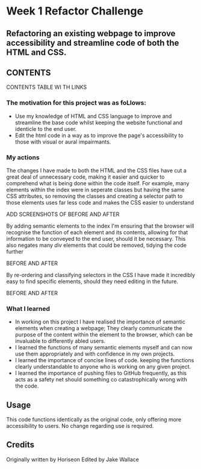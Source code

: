 # Week 1 Refactor Challenge

## Refactoring an existing webpage to improve accessibility and streamline code of both the HTML and CSS.

## CONTENTS 
CONTENTS TABLE WI TH LINKS

### The motivation for this project was as foLlows:
- Use my knowledge of HTML and CSS language to improve and streamline the base code whilst keeping the website functional and identicle to the end user.
- Edit the html code in a way as to improve the page's accessibility to those with visual or aural impairmants.

### My actions
The changes I have made to both the HTML and the CSS files have cut a great deal of unnecessary code, making it easier and quicker to comprehend what is being done within the code itself.
For example, many elements within the index were in seperate classes but having the same CSS attributes, so removing the classes and creating a selector path to those elements uses far less code and makes the CSS easier to understand 

ADD SCREENSHOTS OF BEFORE AND AFTER

By adding semantic elements to the index I'm ensuring that the browser will recognise the function of each element and its contents, allowing for that information to be conveyed to the end user, should it be necessary.
This also negates many *div* elements that could be removed, tidying the code further

BEFORE AND AFTER

By re-ordering and classifying selectors in the CSS I have made it incredibly easy to find specific elements, should they need editing in the future.

BEFORE AND AFTER

### What I learned
- In working on this project I have realised the importance of semantic elements when creating a webpage; They clearly communicate the purpose of the content within the element to the browser, which can be invaluable to differently abled users.
- I learned the functions of many semantic elements myself and can now use them appropriately and with confidence in my own projects.
- I learned the importance of concise lines of code. keeping the functions clearly understandable to anyone who is working on any given project.
- I learned the importance of pushing files to GitHub frequently, as this acts as a safety net should something co catastrophically wrong with the code.

## Usage
This code functions identically as the original code, only offering more accessibility to users. No change regarding use is required.

## Credits
Originally written by Horiseon
Edited by Jake Wallace


